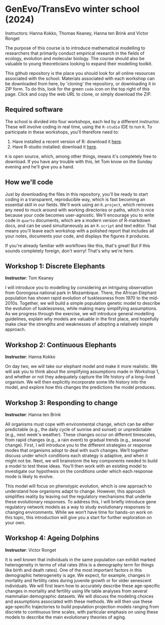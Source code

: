 # GenEvo/TransEvo winter school (2024)

Instructors: Hanna Kokko, Thomas Keaney, Hanna ten Brink and Victor Ronget

The purpose of this course is to introduce mathematical modelling to researchers that primarily conduct empirical research in the fields of ecology, evolution and molecular biology. The course should also be valuable to young theoreticians looking to expand their modelling toolkit. 

This github repository is the place you should look for all online resources associated with the school. Materials associated with each workshop can be downloaded from here, by 'cloning' the repository, or downloading it in ZIP form. To do this, look for the green `code` icon on the top right of this page. Click and copy the web URL to clone, or simply download the ZIP. 

## Required software 

The school is divided into four workshops, each led by a different instructor. These will involve coding in real time, using the `R-studio` IDE to run `R`. To participate in these workshops, you'll therefore need to:

1. Have installed a recent version of R: download it [here](https://cran.rstudio.com/).
2. Have R-studio installed: download it [here](https://posit.co/download/rstudio-desktop/).

`R` is open source, which, among other things, means it's completely free to download. If you have any trouble with this, let Tom know on the Sunday evening and he'll give you a hand. 

## How we'll code 

Just by downloading the files in this repository, you'll be ready to start coding in a transparent, reproducible way, which is fast becoming an essential skill in our fields. We'll work using an `R.project`, which removes any need to muck around with working directories or paths, which is nice because your code becomes user-agnostic. We'll encourage you to write code in `quarto` documents, which are a modern version of R-markdown docs, and can be used simultaneously as an `R.script` and text editor. That means you'll leave each workshop with a polished report that includes all your notes, documents your code, and displays the figures it produces. 

If you're already familiar with workflows like this, that's great! But if this sounds completely foreign, don't worry! That's why we're here. 

## Workshop 1: Discrete Elephants

**Instructor**: Tom Keaney

I will introduce you to modelling by considering an intriguing observation from Gorongosa national park in Mozambique. There, the African Elephant population has shown rapid evolution of tusklessness from 1970 to the mid-2010s. Together, we will build a simple population genetic model to describe the evolution of tusklessness, while making many simplifying assumptions. As we progress through the exercise, we will introduce general modelling guidelines, explain why models are valuable in the first place, and hopefully make clear the strengths and weaknesses of adopting a relatively simple approach. 

## Workshop 2: Continuous Elephants

**Instructor**: Hanna Kokko

On day two, we will take our elephant model and make it more realistic. We will ask you to think about the simplifying assumptions made in Workshop 1, and whether or not they adequately capture the life history of a long-lived organism. We will then explicitly incorporate some life history into the model, and explore how this changes the predictions the model produces.

## Workshop 3: Responding to change

**Instructor**: Hanna ten Brink

All organisms must cope with environmental change, which can be either predictable (e.g., the daily cycle of sunrise and sunset) or unpredictable (e.g., next week's weather). These changes occur on different timescales, from rapid changes (e.g., a rain event) to gradual trends (e.g., seasonal change). First, I will introduce you to the different strategies or response modes that organisms adopt to deal with such changes. We’ll together discuss under which conditions each strategy is adaptive, and when it might not be. Next, we will brainstorm the key components needed to build a model to test these ideas. You’ll then work with an existing model to investigate our hypothesis on the conditions under which each response mode is likely to evolve.  

This model will focus on phenotypic evolution, which is one approach to understand how organisms adapt to change. However, this approach simplifies reality by leaving out the regulatory mechanisms that underlie these evolutionary responses. To address this, I will briefly introduce gene regulatory network models as a way to study evolutionary responses to changing environments. While we won’t have time for hands-on work on this topic, this introduction will give you a start for further exploration on your own.

## Workshop 4: Ageing Dolphins

**Instructor**: Victor Ronget

It is well known that individuals in the same population can exhibit marked heterogeneity in terms of vital rates (this is a demography term for things like birth and death rates). One of the most important factors in this demographic heterogeneity is age. We expect, for example, changes in mortality and fertility rates during juvenile growth or for older senescent individuals. We will first learn how to accurately describe these age-specific changes in mortality and fertility using life table analyses from several mammalian demographic datasets. We will discuss the modeling choices and assumptions associated with these methods. We will then use these age-specific trajectories to build population projection models ranging from discrete to continuous time scales, with particular emphasis on using these models to describe the main evolutionary theories of aging.


